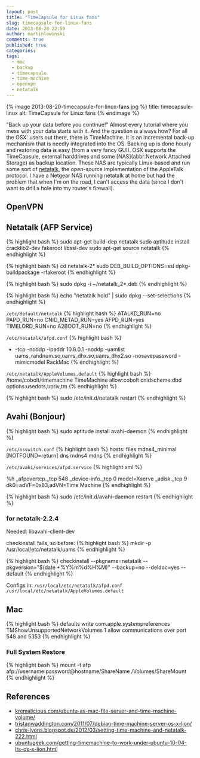 ```yaml
---
layout: post
title: "TimeCapsule for Linux fans"
slug: timecapsule-for-linux-fans
date: 2013-08-20 22:59
author: martinlowinski
comments: true
published: true
categories: 
tags: 
  - mac
  - backup
  - timecapsule
  - time-machine
  - openvpn
  - netatalk
---
```


{% image 2013-08-20-timecapsule-for-linux-fans.jpg %}
  title: timecapsule-linux
  alt: TimeCapsule for Linux fans
{% endimage %}

"Back up your data before you continue!" Almost every tutorial where you mess with your data starts with it. And the question is always how? For all the OSX' users out there, there is TimeMachine. It is an incremental back-up mechanism that is needly integrated into the OS. Backing up is done hourly and restoring data is easy (from a very fancy GUI). OSX supports the TimeCapsule, external harddrives and some [NAS](abbr:Network Attached Storage) as backup location. These NAS are typically Linux-based and run some sort of [netatalk](http://netatalk.sourceforge.net/), the open-source implementation of the AppleTalk protocol. I have a Netgear NAS running netatalk at home but had the problem that when I'm on the road, I can't access the data (since I don't want to drill a hole into my router's firewall).

## OpenVPN ##

## Netatalk (AFP Service) ##

{% highlight bash %}
sudo apt-get build-dep netatalk
sudo aptitude install cracklib2-dev fakeroot libssl-dev
sudo apt-get source netatalk
{% endhighlight %}

{% highlight bash %}
cd netatalk-2*
sudo DEB_BUILD_OPTIONS=ssl dpkg-buildpackage -rfakeroot
{% endhighlight %}

{% highlight bash %}
sudo dpkg -i ~/netatalk_2*.deb
{% endhighlight %}

{% highlight bash %}
echo "netatalk hold" | sudo dpkg --set-selections
{% endhighlight %}


`/etc/default/netatalk`
{% highlight bash %}
ATALKD_RUN=no
PAPD_RUN=no
CNID_METAD_RUN=yes
AFPD_RUN=yes
TIMELORD_RUN=no
A2BOOT_RUN=no
{% endhighlight %}

`/etc/netatalk/afpd.conf`
{% highlight bash %}
- -tcp -noddp -ipaddr 10.8.0.1 -noddp -uamlist uams_randnum.so,uams_dhx.so,uams_dhx2.so -nosavepassword -mimicmodel RackMac
{% endhighlight %}

`/etc/netatalk/AppleVolumes.default`
{% highlight bash %}
/home/cobolt/timemachine TimeMachine allow:cobolt cnidscheme:dbd options:usedots,upriv,tm
{% endhighlight %}

{% highlight bash %}
sudo /etc/init.d/netatalk restart
{% endhighlight %}


## Avahi (Bonjour) ##

{% highlight bash %}
sudo aptitude install avahi-daemon
{% endhighlight %}

`/etc/nsswitch.conf`
{% highlight bash %}
hosts: files mdns4_minimal [NOTFOUND=return] dns mdns4 mdns
{% endhighlight %}

`/etc/avahi/services/afpd.service`
{% highlight xml %}
<?xml version="1.0" standalone='no'?><!--*-nxml-*-->
<!DOCTYPE service-group SYSTEM "avahi-service.dtd">
<service-group>
  <name replace-wildcards="yes">%h</name>
  <service>
    <type>_afpovertcp._tcp</type>
    <port>548</port>
  </service>

  <service>
    <type>_device-info._tcp</type>
    <port>0</port>
    <txt-record>model=Xserve</txt-record>
  </service>

  <service>
    <type>_adisk._tcp</type>
    <port>9</port>
    <txt-record>dk0=adVF=0x83,adVN=Time Machine</txt-record>
  </service>
</service-group>
{% endhighlight %}

{% highlight bash %}
sudo /etc/init.d/avahi-daemon restart
{% endhighlight %}


### for netatalk-2.2.4 ###

Needed:
libavahi-client-dev

checkinstall fails, so before:
{% highlight bash %}
mkdir -p /usr/local/etc/netatalk/uams
{% endhighlight %}

{% highlight bash %}
checkinstall --pkgname=netatalk --pkgversion="$(date +%Y%m%d%H%M)" --backup=no --deldoc=yes --default
{% endhighlight %}

Configs in:
`/usr/local/etc/netatalk/afpd.conf`
`/usr/local/etc/netatalk/AppleVolumes.default`

## Mac ##

{% highlight bash %}
defaults write com.apple.systempreferences TMShowUnsupportedNetworkVolumes 1
allow communications over port 548 and 5353
{% endhighlight %}


### Full System Restore ###

{% highlight bash %}
mount -t afp afp://username:password@hostname/ShareName /Volumes/ShareMount
{% endhighlight %}



## References ##

* [kremalicious.com/ubuntu-as-mac-file-server-and-time-machine-volume/](http://kremalicious.com/ubuntu-as-mac-file-server-and-time-machine-volume/)
* [tristanwaddington.com/2011/07/debian-time-machine-server-os-x-lion/](http://www.tristanwaddington.com/2011/07/debian-time-machine-server-os-x-lion/)
* [chris-lyons.blogspot.de/2012/03/setting-time-machine-and-netatalk-222.html](http://chris-lyons.blogspot.de/2012/03/setting-time-machine-and-netatalk-222.html)
* [ubuntugeek.com/getting-timemachine-to-work-under-ubuntu-10-04-lts-os-x-lion.html](http://www.ubuntugeek.com/getting-timemachine-to-work-under-ubuntu-10-04-lts-os-x-lion.html)
